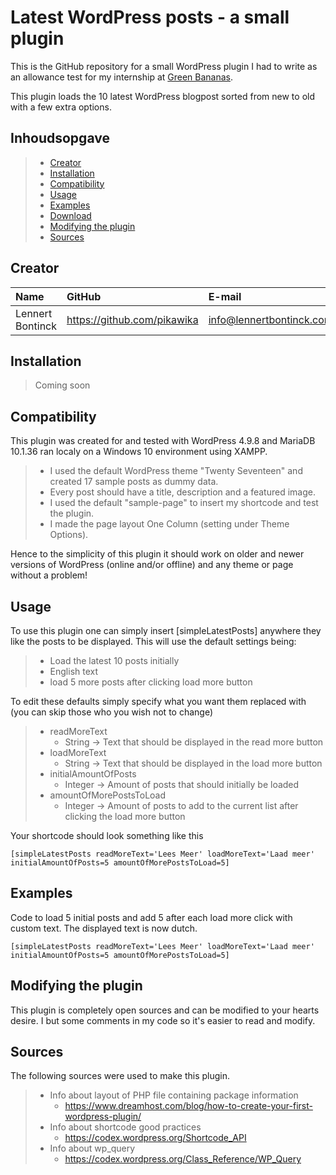 # Latest WordPress posts - a small plugin

This is the GitHub repository for a small WordPress plugin I had to write as an allowance test for my internship at [Green Bananas](https://www.greenbananas.be/).

This plugin loads the 10 latest WordPress blogpost sorted from new to old with a few extra options.

## Inhoudsopgave

> - [Creator](#creator)
> - [Installation](#installation)
> - [Compatibility](#compatibility)
> - [Usage](#usage)
> - [Examples](#examples)
> - [Download](#download)
> - [Modifying the plugin](#modifying-the-plugin)
> - [Sources](#sources)

## Creator

| Name     | GitHub                        | E-mail                               |
| :---     | :---                          | :---                                |
| Lennert Bontinck | <https://github.com/pikawika> | [info@lennertbontinck.com](mailto:info@lennertbontinck.com) |

## Installation

> Coming soon

## Compatibility

This plugin was created for and tested with WordPress 4.9.8 and MariaDB 10.1.36 ran localy on a Windows 10 environment using XAMPP.

> - I used the default WordPress theme "Twenty Seventeen" and created 17 sample posts as dummy data.
> - Every post should have a title, description and a featured image.
> - I used the default "sample-page" to insert my shortcode and test the plugin.
> - I made the page layout One Column (setting under Theme Options).

Hence to the simplicity of this plugin it should work on older and newer versions of WordPress (online and/or offline) and any theme or page without a problem!


## Usage

To use this plugin one can simply insert [simpleLatestPosts] anywhere they like the posts to be displayed. This will use the default settings being:

> - Load the latest 10 posts initially
> - English text
> - load 5 more posts after clicking load more button

To edit these defaults simply specify what you want them replaced with (you can skip those who you wish not to change)

> - readMoreText
>    - String -> Text that should be displayed in the read more button
> - loadMoreText
>    - String -> Text that should be displayed in the load more button
> - initialAmountOfPosts
>    - Integer -> Amount of posts that should initially be loaded
> - amountOfMorePostsToLoad
>    - Integer -> Amount of posts to add to the current list after clicking the load more button

Your shortcode should look something like this

```
[simpleLatestPosts readMoreText='Lees Meer' loadMoreText='Laad meer' initialAmountOfPosts=5 amountOfMorePostsToLoad=5]
```

## Examples

Code to load 5 initial posts and add 5 after each load more click with custom text. The displayed text is now dutch.
```
[simpleLatestPosts readMoreText='Lees Meer' loadMoreText='Laad meer' initialAmountOfPosts=5 amountOfMorePostsToLoad=5]
```

## Modifying the plugin

This plugin is completely open sources and can be modified to your hearts desire. I but some comments in my code so it's easier to read and modify. 

## Sources

The following sources were used to make this plugin.

> - Info about layout of PHP file containing package information
>    - https://www.dreamhost.com/blog/how-to-create-your-first-wordpress-plugin/
> - Info about shortcode good practices
>    - https://codex.wordpress.org/Shortcode_API
> - Info about wp_query
>    - https://codex.wordpress.org/Class_Reference/WP_Query
